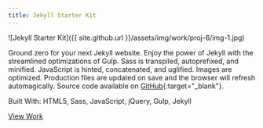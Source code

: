 ```yaml
---
title: Jekyll Starter Kit
---
```


![Jekyll Starter Kit]({{ site.github.url }}/assets/img/work/proj-6/img-1.jpg)

Ground zero for your next Jekyll website. Enjoy the power of Jekyll with the streamlined optimizations of Gulp. Sass is transpiled, autoprefixed, and minified. JavaScript is hinted, concatenated, and uglified. Images are optimized. Production files are updated on save and the browser will refresh automagically. Source code available on [GitHub](https://github.com/BuckyMaler/jekyll-starter-kit){:target="_blank"}.

Built With: HTML5, Sass, JavaScript, jQuery, Gulp, Jekyll

<a href="http://buckymaler.com/jekyll-starter-kit" class="work-btn" target="_blank">View Work</a>
